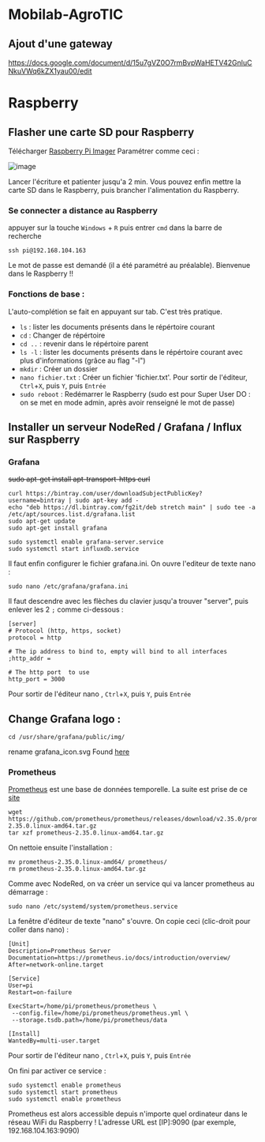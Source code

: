 # Mobilab-AgroTIC



## Ajout d'une gateway
https://docs.google.com/document/d/15u7gVZ0O7rmBvpWaHETV42GnluCNkuVWq6kZX1yau00/edit

# Raspberry

## Flasher une carte SD pour Raspberry
Télécharger [Raspberry Pi Imager](https://www.raspberrypi.com/software/)
Paramétrer comme ceci : 

![image](https://user-images.githubusercontent.com/24956276/170987045-2e109392-74fc-4108-ad41-e181b20df4a6.png)

Lancer l'écriture et patienter jusqu'a 2 min. Vous pouvez enfin mettre la carte SD dans le Raspberry, puis brancher l'alimentation du Raspberry.

### Se connecter a distance au Raspberry
appuyer sur la touche ```Windows``` + ```R``` puis entrer ```cmd``` dans la barre de recherche

    ssh pi@192.168.104.163

Le mot de passe est demandé (il a été paramétré au préalable). Bienvenue dans le Raspberry !!

### Fonctions de base : 

L'auto-complétion se fait en appuyant sur tab. C'est très pratique.

 - ```ls``` : lister les documents présents dans le répértoire courant
 - ```cd``` : Changer de répértoire
 - ```cd ..``` : revenir dans le répértoire parent
 - ```ls -l``` : lister les documents présents dans le répértoire courant avec plus d'informations (grâce au flag "-l")
 - ```mkdir``` : Créer un dossier
 - ```nano fichier.txt``` : Créer un fichier 'fichier.txt'. Pour sortir de l'éditeur, ```Ctrl```+```X```, puis ```Y```, puis ```Entrée``` 
 - ```sudo reboot``` : Redémarrer le Raspberry (sudo est pour Super User DO : on se met en mode admin, après avoir renseigné le mot de passe)

## Installer un serveur NodeRed / Grafana / Influx sur Raspberry


### Grafana

 ~~sudo apt-get install apt-transport-https curl~~
 
    curl https://bintray.com/user/downloadSubjectPublicKey?username=bintray | sudo apt-key add -
    echo "deb https://dl.bintray.com/fg2it/deb stretch main" | sudo tee -a /etc/apt/sources.list.d/grafana.list
    sudo apt-get update
    sudo apt-get install grafana
    
    sudo systemctl enable grafana-server.service 
    sudo systemctl start influxdb.service

Il faut enfin configurer le fichier grafana.ini. On ouvre l'editeur de texte nano :

    sudo nano /etc/grafana/grafana.ini

Il faut descendre avec les flèches du clavier jusqu'a trouver "server", puis enlever les 2 ```;``` comme ci-dessous : 
    
    [server]
    # Protocol (http, https, socket)
    protocol = http

    # The ip address to bind to, empty will bind to all interfaces
    ;http_addr =

    # The http port  to use
    http_port = 3000
 
Pour sortir de l'éditeur nano , ```Ctrl```+```X```, puis ```Y```, puis ```Entrée```

## Change Grafana logo : 
```
cd /usr/share/grafana/public/img/
```
rename grafana_icon.svg
Found [here](https://community.grafana.com/t/how-can-i-customize-login-page/17441/4)

### Prometheus

[Prometheus](https://prometheus.io/download/) est une base de données temporelle. La suite est prise de ce [site](https://pimylifeup.com/raspberry-pi-prometheus/)

    wget https://github.com/prometheus/prometheus/releases/download/v2.35.0/prometheus-2.35.0.linux-amd64.tar.gz
    tar xzf prometheus-2.35.0.linux-amd64.tar.gz
    
 On nettoie ensuite l'installation :
 
    mv prometheus-2.35.0.linux-amd64/ prometheus/
    rm prometheus-2.35.0.linux-amd64.tar.gz
 
 Comme avec NodeRed, on va créer un service qui va lancer prometheus au démarrage :
 
    sudo nano /etc/systemd/system/prometheus.service   
    
 La fenêtre d'éditeur de texte "nano" s'ouvre. On copie ceci (clic-droit pour coller dans nano) :
 
 ```
[Unit]
Description=Prometheus Server
Documentation=https://prometheus.io/docs/introduction/overview/
After=network-online.target

[Service]
User=pi
Restart=on-failure

ExecStart=/home/pi/prometheus/prometheus \
  --config.file=/home/pi/prometheus/prometheus.yml \
  --storage.tsdb.path=/home/pi/prometheus/data

[Install]
WantedBy=multi-user.target
```

Pour sortir de l'éditeur nano , ```Ctrl```+```X```, puis ```Y```, puis ```Entrée```

On fini par activer ce service : 

    sudo systemctl enable prometheus
    sudo systemctl start prometheus
    sudo systemctl enable prometheus

Prometheus est alors accessible depuis n'importe quel ordinateur dans le réseau WiFi du Raspberry ! 
L'adresse URL est [IP]:9090 (par exemple, 192.168.104.163:9090)
